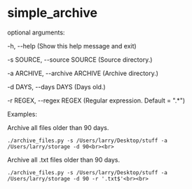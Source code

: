 # simple_archive

optional arguments:

  -h, --help (Show this help message and exit)

  -s SOURCE, --source SOURCE (Source directory.)

  -a ARCHIVE, --archive ARCHIVE (Archive directory.)

  -d DAYS, --days DAYS  (Days old.)

  -r REGEX, --regex REGEX (Regular expression. Default = ".*")


Examples:

Archive all files older than 90 days.<br>
```
./archive_files.py -s /Users/larry/Desktop/stuff -a /Users/larry/storage -d 90<br><br> 
```
Archive all .txt files older than 90 days.<br>
```
./archive_files.py -s /Users/larry/Desktop/stuff -a /Users/larry/storage -d 90 -r '.txt$'<br><br>
```
